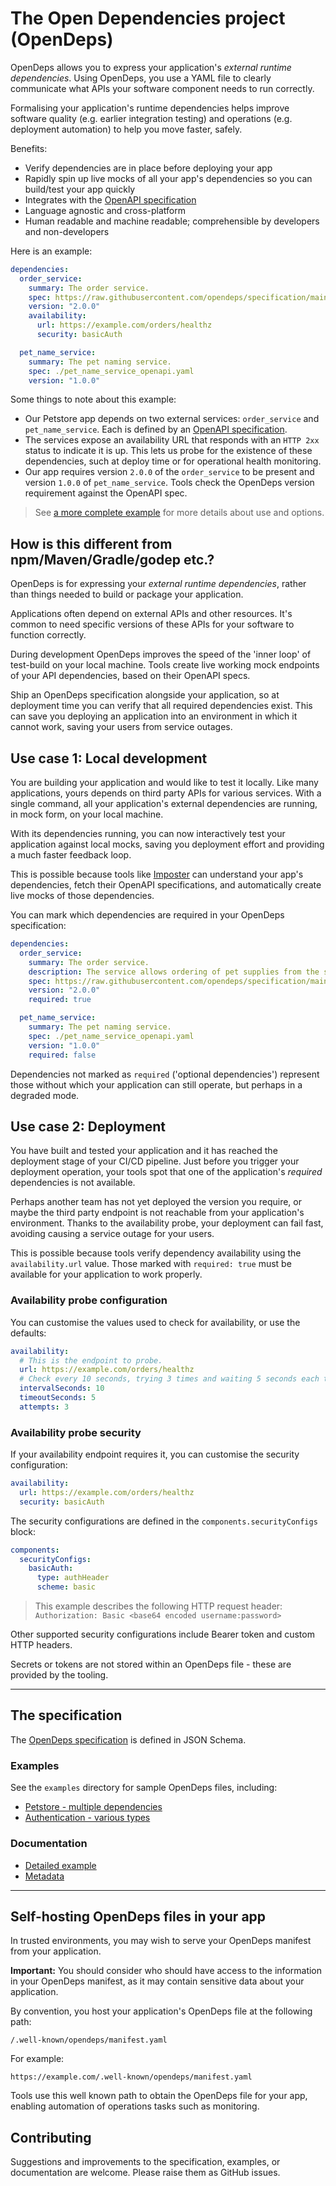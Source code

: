 # The Open Dependencies project (OpenDeps)

OpenDeps allows you to express your application's _external runtime dependencies_. Using OpenDeps, you use a YAML file to clearly communicate what APIs your software component needs to run correctly.

Formalising your application's runtime dependencies helps improve software quality (e.g. earlier integration testing) and operations (e.g. deployment automation) to help you move faster, safely.

Benefits:
- Verify dependencies are in place before deploying your app
- Rapidly spin up live mocks of all your app's dependencies so you can build/test your app quickly
- Integrates with the [OpenAPI specification](https://github.com/OAI/OpenAPI-Specification)
- Language agnostic and cross-platform
- Human readable and machine readable; comprehensible by developers and non-developers

Here is an example:

```yaml
dependencies:
  order_service:
    summary: The order service.
    spec: https://raw.githubusercontent.com/opendeps/specification/main/examples/petstore/order_service_openapi.yaml
    version: "2.0.0"
    availability:
      url: https://example.com/orders/healthz
      security: basicAuth

  pet_name_service:
    summary: The pet naming service.
    spec: ./pet_name_service_openapi.yaml
    version: "1.0.0"
```

Some things to note about this example:

- Our Petstore app depends on two external services: `order_service` and `pet_name_service`. Each is defined by an [OpenAPI specification](https://github.com/OAI/OpenAPI-Specification).
- The services expose an availability URL that responds with an `HTTP 2xx` status to indicate it is up. This lets us probe for the existence of these dependencies, such at deploy time or for operational health monitoring.
- Our app requires version `2.0.0` of the `order_service` to be present and version `1.0.0` of `pet_name_service`. Tools check the OpenDeps version requirement against the OpenAPI spec.

> See [a more complete example](./docs/detailed-example.md) for more details about use and options.

## How is this different from npm/Maven/Gradle/godep etc.?

OpenDeps is for expressing your _external runtime dependencies_, rather than things needed to build or package your application.

Applications often depend on external APIs and other resources. It's common to need specific versions of these APIs for your software to function correctly.

During development OpenDeps improves the speed of the 'inner loop' of test-build on your local machine. Tools create live working mock endpoints of your API dependencies, based on their OpenAPI specs.

Ship an OpenDeps specification alongside your application, so at deployment time you can verify that all required dependencies exist. This can save you deploying an application into an environment in which it cannot work, saving your users from service outages.

## Use case 1: Local development

You are building your application and would like to test it locally. Like many applications, yours depends on third party APIs for various services. With a single command, all your application's external dependencies are running, in mock form, on your local machine.

With its dependencies running, you can now interactively test your application against local mocks, saving you deployment effort and providing a much faster feedback loop.

This is possible because tools like [Imposter](https://github.com/outofcoffee/imposter/) can understand your app's dependencies, fetch their OpenAPI specifications, and automatically create live mocks of those dependencies.

You can mark which dependencies are required in your OpenDeps specification:

```yaml
dependencies:
  order_service:
    summary: The order service.
    description: The service allows ordering of pet supplies from the store.
    spec: https://raw.githubusercontent.com/opendeps/specification/main/examples/petstore/order_service_openapi.yaml
    version: "2.0.0"
    required: true

  pet_name_service:
    summary: The pet naming service.
    spec: ./pet_name_service_openapi.yaml
    version: "1.0.0"
    required: false
```

Dependencies not marked as `required` ('optional dependencies') represent those without which your application can still operate, but perhaps in a degraded mode.

## Use case 2: Deployment

You have built and tested your application and it has reached the deployment stage of your CI/CD pipeline. Just before you trigger your deployment operation, your tools spot that one of the application's _required_ dependencies is not available.

Perhaps another team has not yet deployed the version you require, or maybe the third party endpoint is not reachable from your application's environment. Thanks to the availability probe, your deployment can fail fast, avoiding causing a service outage for your users.

This is possible because tools verify dependency availability using the `availability.url` value. Those marked with `required: true` must be available for your application to work properly.

### Availability probe configuration

You can customise the values used to check for availability, or use the defaults:

```yaml
availability:
  # This is the endpoint to probe.
  url: https://example.com/orders/healthz
  # Check every 10 seconds, trying 3 times and waiting 5 seconds each time
  intervalSeconds: 10
  timeoutSeconds: 5
  attempts: 3
```

### Availability probe security

If your availability endpoint requires it, you can customise the security configuration:

```yaml
availability:
  url: https://example.com/orders/healthz
  security: basicAuth
```

The security configurations are defined in the `components.securityConfigs` block:

```yaml
components:
  securityConfigs:
    basicAuth:
      type: authHeader
      scheme: basic
```

> This example describes the following HTTP request header:
> ```Authorization: Basic <base64 encoded username:password>```

Other supported security configurations include Bearer token and custom HTTP headers.

Secrets or tokens are not stored within an OpenDeps file - these are provided by the tooling.

---

## The specification

The [OpenDeps specification](./opendeps-specification.json) is defined in JSON Schema.

### Examples

See the `examples` directory for sample OpenDeps files, including:

- [Petstore - multiple dependencies](./examples/petstore/opendeps.yaml)
- [Authentication - various types](./examples/authentication/opendeps.yaml)

### Documentation

- [Detailed example](./docs/detailed-example.md)
- [Metadata](./docs/metadata.md)

---

## Self-hosting OpenDeps files in your app

In trusted environments, you may wish to serve your OpenDeps manifest from your application.

**Important:** You should consider who should have access to the information in your OpenDeps manifest, as it may contain sensitive data about your application.

By convention, you host your application's OpenDeps file at the following path:

    /.well-known/opendeps/manifest.yaml

For example:

    https://example.com/.well-known/opendeps/manifest.yaml

Tools use this well known path to obtain the OpenDeps file for your app, enabling automation of operations tasks such as monitoring.

## Contributing

Suggestions and improvements to the specification, examples, or documentation are welcome. Please raise them as GitHub issues.
